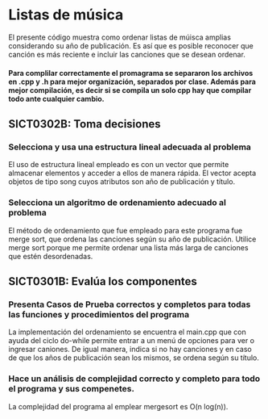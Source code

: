 # Listas de música 
El presente código muestra como ordenar listas de múisca amplias considerando su año de publicación. Es así que es posible reconocer que canción es más reciente e incluir las canciones que se desean ordenar. 

#### Para complilar correctamente el promagrama se separaron los archivos en .cpp y .h para mejor organización, separados por clase. Además para mejor compilación, es decir si se compila un solo cpp hay que compilar todo ante cualquier cambio.

## SICT0302B: Toma decisiones 
### Selecciona y usa una estructura lineal adecuada al problema
El uso de estructura lineal empleado es con un vector que permite almacenar elementos y acceder a ellos de manera rápida. El vector acepta objetos de tipo song cuyos atributos son año de publicación y título. 

### Selecciona un algoritmo de ordenamiento adecuado al problema
El método de ordenamiento que fue empleado para este programa fue merge sort, que ordena las canciones según su año de publicación. Utilice merge sort porque me permite ordenar una lista más larga de canciones que estén desordenadas. 

## SICT0301B: Evalúa los componentes

### Presenta Casos de Prueba correctos y completos para todas las funciones y procedimientos del programa
La implementación del ordenamiento se encuentra el main.cpp que con ayuda del ciclo do-while permite entrar a un menú de opciones para ver o ingresar caniones. De igual manera, indica si no hay canciones y en caso de que los años de publicación sean los mismos, se ordena según su título. 

### Hace un análisis de complejidad correcto y completo para todo el programa y sus compenetes. 
La complejidad del programa al emplear mergesort es O(n log(n)). 
 

